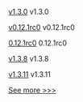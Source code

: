 
[v1.3.0](https://github.com/hyperledger/firefly/releases/tag/v1.3.0) v1.3.0

[v0.12.1rc0](https://github.com/hyperledger/aries-acapy-docs/releases/tag/v0.12.1rc0) v0.12.1rc0

[0.12.1rc0](https://github.com/hyperledger/aries-cloudagent-python/releases/tag/0.12.1rc0) 0.12.1rc0

[v1.3.8](https://github.com/hyperledger/firefly-evmconnect/releases/tag/v1.3.8) v1.3.8

[v1.3.11](https://github.com/hyperledger/firefly-transaction-manager/releases/tag/v1.3.11) v1.3.11


[See more >>>](https://start-here.hyperledger.org/releases)
